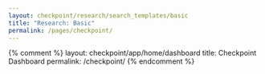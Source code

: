 ```yaml
---
layout: checkpoint/research/search_templates/basic
title: "Research: Basic"
permalink: /pages/checkpoint/
---
```


<!--- This child document initializes the page in Jekyll. -->

{% comment %}
layout: checkpoint/app/home/dashboard
title: Checkpoint Dashboard
permalink: /checkpoint/
{% endcomment %}

<!--- This child document initializes the page in Jekyll. -->